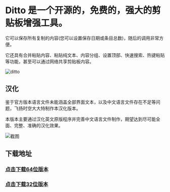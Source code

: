 # Ditto 是一个开源的，免费的，强大的剪贴板增强工具。

它可以保存所有复制的内容(您可以设置保存日期或条目总数)，随后的调用非常方便。

它还具有合并粘贴内容、粘贴纯文本、内容分组、设置顶部、快速搜索、热键粘贴等功能，甚至可以通过网络共享剪贴板内容。

![ditto](https://www.carrotchou.com/wp-content/uploads/2020/05/Ditto1.jpg)

## 汉化

鉴于官方版本语言文件未能涵盖全部界面文本，以及中文语言文件存在不足等问题，飞扬时空大大特制作本汉化版本。

本版本主要通过汉化英文原版程序并完善中文语言文件制作，期望达到尽可能全面、完整、准确的汉化效果。

![截图](https://t1.picb.cc/uploads/2020/05/02/kzwjqs.png)

## 下载地址

### **[点击下载64位版本](Ditto_Ver.3.22.88_x64_Chs.7z)**

### **[点击下载32位版本](Ditto_Ver.3.22.88_x86_Chs.7z)**





